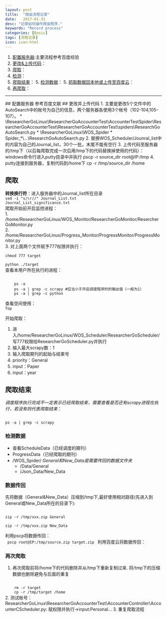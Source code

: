 ```yaml
---
layout: post
title:  "爬虫流程记录"
date:   2017-01-31
desc: "记录如何操作爬虫程序."
keywords: "Record process"
categories: [Basic]
tags: [流程记录]
icon: icon-html
---
```


1. [配置服务器](http://jingyan.baidu.com/article/f3ad7d0f129c7809c2345b56.html "server"):主要流程参考百度经验
2. [更改&上传代码](#upload)：
3. [爬取](#crawl)：
4. [检测](#check)：
5. [爬取结束](#crawl_end)：
	5. [检测数据](#check_data)：
	5. [抓取数据回本地或上传至百度云](#post_back)：
5. [再爬取](#reCrawl)：

----
<div id =""></div>
## 配置服务器
参考百度文献
<span id="upload"></span>
## 更改并上传代码
1. 主要是更改5个文件中的AutoSearch中的帐号为自己的信息，两个服务器各使用3个帐号（102-104,105-107）。
	* \ResearcherGoLinux\ResearcherGoAccounterTest\AccounterTestSpider\ResearcherGoAccounterTest\ResearcherGoAccounterTest\spiders\ResearchGoAutoSearch.py  
	* \ResearcherGoLinux\WOS_Spider
		* Spider_*\...\ResearchGoAutoSearch.py
2. 替换WOS_Scheduler/Jounral_list中的内容为自己的Journal_list，30个一批，末尾不能有空行
3. 上传代码至服务器的/tmp下（以后每爬取完成一次后用/tmp下的代码替换掉使用的代码）：windows命令行进入putty目录中并执行  
	pscp -r source_dir root@IP:/tmp
4. putty连接到服务器，复制代码到/home下  
	cp -r /tmp/source_dir /home  

<span id="crawl"></span>  

## 爬取
**转换换行符**：进入服务器中的Journal_list所在目录  
<code>sed -i "s/\r//" Journal_List.txt Journal_List_significance.txt</code>  
爬取开始前开启监控进程：  
	1. /home/ResearcherGoLinux/WOS_Monitor/ResearcherGoMonitor/ResercherGoMonitor.py  
	2. /home/ResearcherGoLinux/Progress_Monitor/ProgressMonitor/ProgressMonitor.py  
	3. 对上面两个文件赋予777权限并执行： 
<code>   
	chmod 777 target    
	python ./target
</code>  
查看本用户所在执行的进程：  
  
<code>
	ps -a  
	ps -a | grep -c scrapy #应当小于开启调度程序时的输出值（一般为1）  
	ps -a | grep -c python
</code>  

查看空间使用：  
<code>Top</code>

开始爬取：  
  1. 进入/home/ResearcherGoLinux/WOS_Scheduler/ResearcherGoScheduler/ 写777权限给ResearcherGoScheduler.py并执行  
  2. 输入最大scrapy数：1  
  3. 输入爬取期刊的起始与结束号  
  4. priority：General  
  5. input：Paper  
  6. input：year

<span id="crawl_end"></span>
## 爬取结束
*调度程序执行完成不一定表示已经爬取结束，需要查看是否还有scrapy进程在执行，若没有则代表爬取结束*：  
<code>  
	ps -a | grep -c scrapy
</code> 
 
<span id="check_data"></span>
### 检测数据
* 查看ScheduleData（已经调度的期刊）
* ProgressData（已经爬取的期刊）
* /WOS_Spider/ *General和New_Data是需要传回的数据文件夹*
	* /Data/General 
	* /Json_Data/New_Data  

<span id="post_back"></span>  
	
###  数据传回
  先将数据（General&New_Data）压缩到/tmp下,最好使用相对路径(先进入到General或New_Data所在的目录下):  
<code>  
	zip -r /tmp/xxx.zip General  
    zip -r /tmp/xxx.zip New_Data  
</code>
利用pscp将数据传回：  
<code>
	pscp root@IP:/tmp/source.zip target.zip 
</code>
利用百度云将数据传回：

<span id="reCrawl"></span>
### 再次爬取
  1. 再次爬取前将/home下的代码删除并从/tmp下重新复制过来. 将/tmp下的压缩数据也删除避免与后面的重复
<code>
	rm -r target  
	cp -r /tmp/target /home  
</code>
  2. 测试帐号： ResearcherGoLinux\ResearcherGoAccounterTest\AccounterController\AccounterCScheduler.py:
	赋权限并执行->input:Personal...
  3. 重复爬取流程


